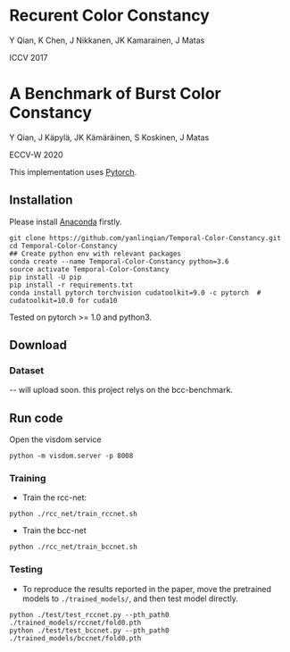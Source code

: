 # Recurent Color Constancy

Y Qian, K Chen, J Nikkanen, JK Kamarainen, J Matas 

ICCV 2017

# A Benchmark of Burst Color Constancy

Y Qian, J Käpylä, JK Kämäräinen, S Koskinen, J Matas

ECCV-W 2020



This implementation uses [Pytorch](http://pytorch.org/).

## Installation
Please install [Anaconda](https://www.anaconda.com/distribution/) firstly.

```shell
git clone https://github.com/yanlinqian/Temporal-Color-Constancy.git
cd Temporal-Color-Constancy
## Create python env with relevant packages
conda create --name Temporal-Color-Constancy python=3.6
source activate Temporal-Color-Constancy
pip install -U pip
pip install -r requirements.txt
conda install pytorch torchvision cudatoolkit=9.0 -c pytorch  # cudatoolkit=10.0 for cuda10
```

Tested on pytorch >= 1.0 and python3.

## Download
### Dataset

-- will upload soon. this project relys on the bcc-benchmark. 

<!---
[*Shi's Re-processing of Gehler's Raw Dataset*:](http://www.cs.sfu.ca/~colour/data/shi_gehler/)

 - Download the 4 zip files from the website and unzip them 
 - Extract images in the `/cs/chroma/data/canon_dataset/586_dataset/png` directory into `./data/images/`, without creating subfolders.
 - Masking MCC chats: 
```shell
  bash ./data/run.sh
```
-->

<!---
### Pretrained models
* Pretrained models can be downloaded [here](https://1drv.ms/u/s!AkGWFI5PP7sYarUAuXBGR3leujQ?e=Klqeg0). To reproduce the results reported in the paper, the pretrained models(*.pth) should be placed in `./trained_models/`, and then test model directly
-->


## Run code
Open the visdom service
```shell
python -m visdom.server -p 8008

```
### Training
* Train the rcc-net:
```shell
python ./rcc_net/train_rccnet.sh
```
* Train the bcc-net
```shell
python ./rcc_net/train_bccnet.sh
```

### Testing



* To reproduce the results reported in the paper, move the pretrained models to `./trained_models/`, and then test model directly.
```shell
python ./test/test_rccnet.py --pth_path0 ./trained_models/rccnet/fold0.pth
python ./test/test_bccnet.py --pth_path0 ./trained_models/bccnet/fold0.pth
```
